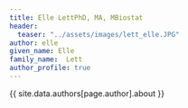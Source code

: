```yaml
---
title: Elle LettPhD, MA, MBiostat
header:
  teaser: "../assets/images/lett_elle.JPG"
author: elle
given_name: Elle
family_name:  Lett
author_profile: true
---
```


{{ site.data.authors[page.author].about }}